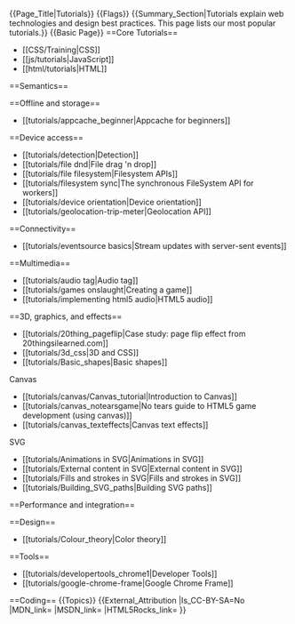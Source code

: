 {{Page_Title|Tutorials}}
{{Flags}}
{{Summary_Section|Tutorials explain web technologies and design best practices. This page lists our most popular tutorials.}}
{{Basic Page}}
==Core Tutorials==

* [[CSS/Training|CSS]]
* [[js/tutorials|JavaScript]]
* [[html/tutorials|HTML]]

==Semantics==

==Offline and storage==
* [[tutorials/appcache_beginner|Appcache for beginners]]

==Device access==
* [[tutorials/detection|Detection]]
* [[tutorials/file dnd|File drag 'n drop]]
* [[tutorials/file filesystem|Filesystem APIs]]
* [[tutorials/filesystem sync|The synchronous FileSystem API for workers]]
* [[tutorials/device orientation|Device orientation]]
* [[tutorials/geolocation-trip-meter|Geolocation API]]

==Connectivity==
* [[tutorials/eventsource basics|Stream updates with server-sent events]]

==Multimedia==
* [[tutorials/audio tag|Audio tag]]
* [[tutorials/games onslaught|Creating a game]]
* [[tutorials/implementing html5 audio|HTML5 audio]]


==3D, graphics, and effects==

* [[tutorials/20thing_pageflip|Case study: page flip effect from 20thingsilearned.com]]
* [[tutorials/3d_css|3D and CSS]]
* [[tutorials/Basic_shapes|Basic shapes]]

Canvas
* [[tutorials/canvas/Canvas_tutorial|Introduction to Canvas]]
* [[tutorials/canvas_notearsgame|No tears guide to HTML5 game development (using canvas)]]
* [[tutorials/canvas_texteffects|Canvas text effects]]


SVG
* [[tutorials/Animations in SVG|Animations in SVG]]
* [[tutorials/External content in SVG|External content in SVG]]
* [[tutorials/Fills and strokes in SVG|Fills and strokes in SVG]]
* [[tutorials/Building_SVG_paths|Building SVG paths]]

==Performance and integration==

==Design==
* [[tutorials/Colour_theory|Color theory]]

==Tools==
* [[tutorials/developertools_chrome1|Developer Tools]]
* [[tutorials/google-chrome-frame|Google Chrome Frame]]

==Coding==
{{Topics}}
{{External_Attribution
|Is_CC-BY-SA=No
|MDN_link=
|MSDN_link=
|HTML5Rocks_link=
}}